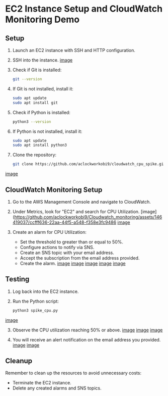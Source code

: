 # EC2 Instance Setup and CloudWatch Monitoring Demo


## Setup

1. Launch an EC2 instance with SSH and HTTP configuration.

2. SSH into the instance.
 [image](https://github.com/aclockworkobi9/Cloudwatch_monitoring/assets/146419037/9b8a6040-57ba-40ca-ada3-eddf0d2d041f)


3. Check if Git is installed:

    ```bash
    git --version
    ```

4. If Git is not installed, install it:

    ```bash
    sudo apt update
    sudo apt install git
    ```

5. Check if Python is installed:

    ```bash
    python3 --version
    ```

6. If Python is not installed, install it:

    ```bash
    sudo apt update
    sudo apt install python3
    ```

7. Clone the repository:

    ```bash
    git clone https://github.com/aclockworkobi9/cloudwatch_cpu_spike.git
    ```
 [image](https://github.com/aclockworkobi9/Cloudwatch_monitoring/assets/146419037/cbce0421-e38a-4275-b75d-75bdb4c32aa9)

## CloudWatch Monitoring Setup

1. Go to the AWS Management Console and navigate to CloudWatch.

2. Under Metrics, look for "EC2" and search for CPU Utilization.
 [image](https://github.com/aclockworkobi9/Cloudwatch_monitoring/assets/146419037/ccfff636-22aa-44f5-a548-f358e3fc9486
 [image](https://github.com/aclockworkobi9/Cloudwatch_monitoring/assets/146419037/9d6e7642-8fb9-402d-998d-f6f3665b148d)

4. Create an alarm for CPU Utilization:
   - Set the threshold to greater than or equal to 50%.
   - Configure actions to notify via SNS.
   - Create an SNS topic with your email address.
   - Accept the subscription from the email address provided.
   - Create the alarm.
 [image](https://github.com/aclockworkobi9/Cloudwatch_monitoring/assets/146419037/5b33e34d-9583-4d65-bfb1-c06fdaf2bcb3)
 [image](https://github.com/aclockworkobi9/Cloudwatch_monitoring/assets/146419037/607955dd-b282-4452-8265-e9b1d9c47c1e)
 [image](https://github.com/aclockworkobi9/Cloudwatch_monitoring/assets/146419037/27a14b7c-fdd0-4d98-8506-dd23cc76f99a)
 [image](https://github.com/aclockworkobi9/Cloudwatch_monitoring/assets/146419037/075d56e5-dca8-4935-bfe5-f1af36b4ffcf)
 [image](https://github.com/aclockworkobi9/Cloudwatch_monitoring/assets/146419037/e70eb7f5-01f8-417b-989d-ebc87e951627)

## Testing

1. Log back into the EC2 instance.

2. Run the Python script:

    ```bash
    python3 spike_cpu.py
    ```
 [image](https://github.com/aclockworkobi9/Cloudwatch_monitoring/assets/146419037/b91118b3-251f-4198-a7e6-8c4c1f2e680d)

3. Observe the CPU utilization reaching 50% or above.
 [image](https://github.com/aclockworkobi9/Cloudwatch_monitoring/assets/146419037/6fece888-46e6-4d29-b12a-ce7e5fc745f0)
 [image](https://github.com/aclockworkobi9/Cloudwatch_monitoring/assets/146419037/d901ab3e-f1d6-47a8-8a9b-1da03add5233)
 [image](https://github.com/aclockworkobi9/Cloudwatch_monitoring/assets/146419037/42d5c266-3f3a-42be-b3ba-6c282e2d6050)

4. You will receive an alert notification on the email address you provided.
 [image](https://github.com/aclockworkobi9/Cloudwatch_monitoring/assets/146419037/106e51ea-2f99-495f-b323-7f4eeed1adc7)
 [image](https://github.com/aclockworkobi9/Cloudwatch_monitoring/assets/146419037/00237eea-d107-4a3a-ba11-21dc4bfb34c4)

## Cleanup

Remember to clean up the resources to avoid unnecessary costs:
- Terminate the EC2 instance.
- Delete any created alarms and SNS topics.


